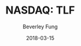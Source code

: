---
type: "report"
paper: "TLF_Beverley_Fung.pdf"
author: "Beverley Fung"
company: "Tandy Leather Factory, Inc."
date: "2018-03-15"
summary: "Tandy Leather Factory is a consumer goods store specializing in
leather and leathercraft tools."
title: "NASDAQ: TLF"
---